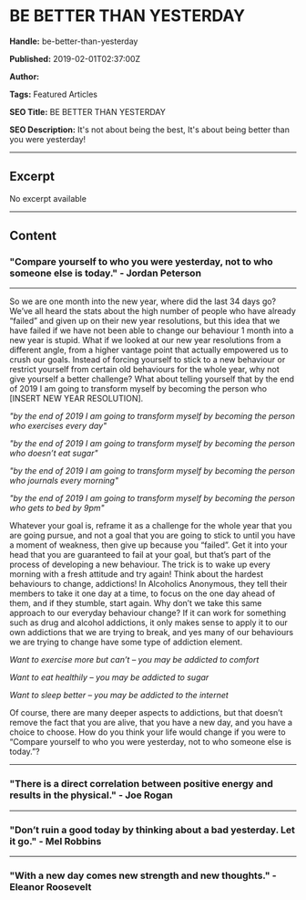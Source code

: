 # BE BETTER THAN YESTERDAY

**Handle:** be-better-than-yesterday

**Published:** 2019-02-01T02:37:00Z

**Author:**  

**Tags:** Featured Articles

**SEO Title:** BE BETTER THAN YESTERDAY

**SEO Description:** It's not about being the best, It's about being better than you were yesterday!

---

## Excerpt

No excerpt available

---

## Content

### "Compare yourself to who you were yesterday, not to who someone else is today." - Jordan Peterson

---

So we are one month into the new year, where did the last 34 days go? We’ve all heard the stats about the high number of people who have already “failed” and given up on their new year resolutions, but this idea that we have failed if we have not been able to change our behaviour 1 month into a new year is stupid. What if we looked at our new year resolutions from a different angle, from a higher vantage point that actually empowered us to crush our goals. Instead of forcing yourself to stick to a new behaviour or restrict yourself from certain old behaviours for the whole year, why not give yourself a better challenge? What about telling yourself that by the end of 2019 I am going to transform myself by becoming the person who [INSERT NEW YEAR RESOLUTION].

*"by the end of 2019 I am going to transform myself by becoming the person who exercises every day"*

*"by the end of 2019 I am going to transform myself by becoming the person who doesn’t eat sugar"*

*"by the end of 2019 I am going to transform myself by becoming the person who journals every morning"*

*"by the end of 2019 I am going to transform myself by becoming the person who gets to bed by 9pm"*

Whatever your goal is, reframe it as a challenge for the whole year that you are going pursue, and not a goal that you are going to stick to until you have a moment of weakness, then give up because you “failed”. Get it into your head that you are guaranteed to fail at your goal, but that’s part of the process of developing a new behaviour. The trick is to wake up every morning with a fresh attitude and try again! Think about the hardest behaviours to change, addictions! In Alcoholics Anonymous, they tell their members to take it one day at a time, to focus on the one day ahead of them, and if they stumble, start again. Why don’t we take this same approach to our everyday behaviour change? If it can work for something such as drug and alcohol addictions, it only makes sense to apply it to our own addictions that we are trying to break, and yes many of our behaviours we are trying to change have some type of addiction element.

*Want to exercise more but can’t – you may be addicted to comfort*

*Want to eat healthily – you may be addicted to sugar*

*Want to sleep better – you may be addicted to the internet*

Of course, there are many deeper aspects to addictions, but that doesn’t remove the fact that you are alive, that you have a new day, and you have a choice to choose. How do you think your life would change if you were to “Compare yourself to who you were yesterday, not to who someone else is today.”?

---

### "There is a direct correlation between positive energy and results in the physical." - Joe Rogan

---

### "Don’t ruin a good today by thinking about a bad yesterday. Let it go." - Mel Robbins

---

### "With a new day comes new strength and new thoughts." - Eleanor Roosevelt

